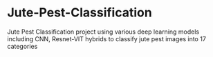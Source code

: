 # Jute-Pest-Classification
Jute Pest Classification project using various deep learning models including CNN, Resnet-VIT hybrids to classify jute pest images into 17 categories
